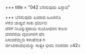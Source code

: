 +++
title = "042 ಬೆಸಸುವುದು ಹಿನ್ದಾದ"

+++
ಬೆಸಸುವುದು ಹಿಂದಾದ ಜೂಜಿನೊ   
ಳೆಸೆವ ಜಾಡ್ಯವೆ ಸಾಕು ಧರ್ಮದ   
ದೆಸೆಗೆ ನೀವಿನ್ನುತ್ತರಾಯಿ ಸುಯೋಧನನ ಕುಲವ   
ದೆಸೆದೆಸೆಯ ದೈವಂಗಳಿಗೆ ಹೆಸ   
ರಿಸುವರೆಮ್ಮನು ಕಳುಹೆನುತ ಗ   
ರ್ಜಿಸಿದರಂದಭಿಮನ್ಯು ಸಾತ್ಯಕಿ ಭೀಮ ನಂದನರು   ॥42॥